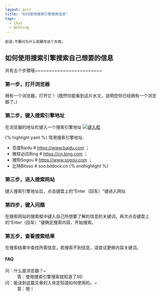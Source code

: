 ```yaml
---
layout: post
title: "如何使用搜索引擎搜索信息"
tags:
  - Chat
  - Nothing
---
```


`前语:不要问为什么我要写这个东西。`
## 如何使用搜索引擎搜索自己想要的信息
共有五个步骤哦~~~~~~~~~~~~~~~~~~~~~~~~
### 第一步，打开浏览器

拥有一个浏览器，打开它！
(既然你能看到这片水文，说明您你已经拥有一个浏览器了。)

### 第二步，键入搜索引擎地址
在浏览器的地址栏键入一个搜索引擎地址
<a href="{{ site.url }}/images/post1-2.png"><img src="{{ site.url }}/images/post1-2.png" alt="键入框"></a>  

{% highlight yaml %}
常用搜索引擎地址:
- 百度Baidu # https://www.baidu.com ；
- 微软必应Bing # https://cn.bing.com ；
- 搜狗Sogou # https://www.sogou.com ；
- 比特Bitsoo # soo.bitdock.cn
{% endhighlight %}

### 第三步，进入搜索网站
键入搜索引擎地址后，点击键盘上的"Enter（回车）"键进入网址

### 第四步，键入问题
在搜索网站的搜索框中键入自己所想要了解的信息的关键词，再次点击键盘上的"Enter（回车）"键确定搜索内容，开始搜索。

### 第五步，查看搜索结果
在搜索结果中查找所需信息，若搜索不到信息，请尝试更换内容关键词。


#### FAQ
 <dl>
  <dt>问：什么是浏览器？~</dt>
  <dd>答：使用搜索引擎搜索就知道了XD</dd>
  <dt>问：能读到这篇文章的人肯定知道如何使用的。~</dt>
  <dd>答：嗯！</dd>
</dl>
